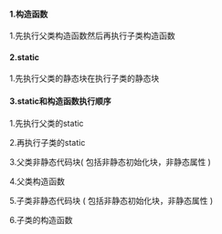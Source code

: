 #### 1.构造函数

1.先执行父类构造函数然后再执行子类构造函数

#### 2.static

1.先执行父类的静态块在执行子类的静态块

#### 3.static和构造函数执行顺序

1.先执行父类的static 

2.再执行子类的static

3.父类非静态代码块( 包括非静态初始化块，非静态属性 )

4.父类构造函数

5.子类非静态代码块 ( 包括非静态初始化块，非静态属性 )

6.子类的构造函数